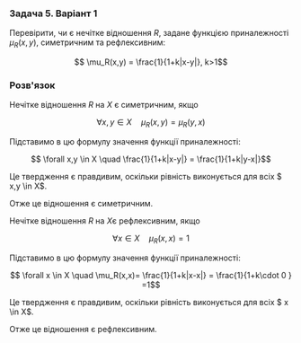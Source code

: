 ### Задача 5. Варіант 1 

Перевірити, чи є нечітке відношення $R$, задане функцією приналежності $\mu_R(x,y)$, симетричним та рефлексивним:

$$ \mu_R(x,y) = \frac{1}{1+k|x-y|}, k>1$$

### Розв'язок

Нечітке відношення $R$ на $X$ є симетричним, якщо 

$$ \forall x,y \in X \quad  \mu_R(x,y) =  \mu_R(y,x)$$

Підставимо в цю формулу значення функції приналежності:

$$ \forall x,y \in X \quad \frac{1}{1+k|x-y|} = \frac{1}{1+k|y-x|}$$

Це твердження є правдивим, оскільки рівність виконується для всіх $ x,y \in X$.

Отже це відношення є симетричним.

Нечітке відношення $R$ на $X$є  рефлексивним, якщо 

$$ \forall x \in X \quad  \mu_R(x,x) = 1$$

Підставимо в цю формулу значення функції приналежності:

$$ \forall x \in X \quad \mu_R(x,x)= \frac{1}{1+k|x-x|} = \frac{1}{1+k\cdot 0 } =1$$

Це твердження є правдивим, оскільки рівність виконується для всіх $ x \in X$.

Отже це відношення є рефлексивним.
